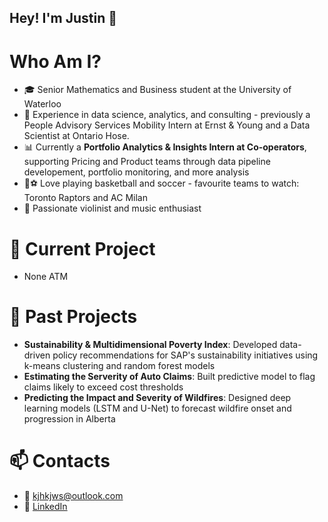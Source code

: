 ## Hey! I'm Justin 👋

# Who Am I?
- 🎓 Senior Mathematics and Business student at the University of Waterloo
- 💼 Experience in data science, analytics, and consulting - previously a People Advisory Services Mobility Intern at Ernst & Young and a Data Scientist at Ontario Hose.
- 📊 Currently a **Portfolio Analytics & Insights Intern at Co-operators**, supporting Pricing and Product teams through data pipeline developement, portfolio monitoring, and more analysis
- 🏀⚽ Love playing basketball and soccer - favourite teams to watch: Toronto Raptors and AC Milan
- 🎻 Passionate violinist and music enthusiast

# 🌱 Current Project
- None ATM

# 🧠 Past Projects
- **Sustainability & Multidimensional Poverty Index**: Developed data-driven policy recommendations for SAP's sustainability initiatives using k-means clustering and random forest models
- **Estimating the Serverity of Auto Claims**: Built predictive model to flag claims likely to exceed cost thresholds
- **Predicting the Impact and Severity of Wildfires**: Designed deep learning models (LSTM and U-Net) to forecast wildfire onset and progression in Alberta

# 📫 Contacts
- 📧 [kjhkjws@outlook.com](mailto:kjhkjws@outlook.com)
- 🔗 [LinkedIn](https://www.linkedin.com/in/justinkim14/)
